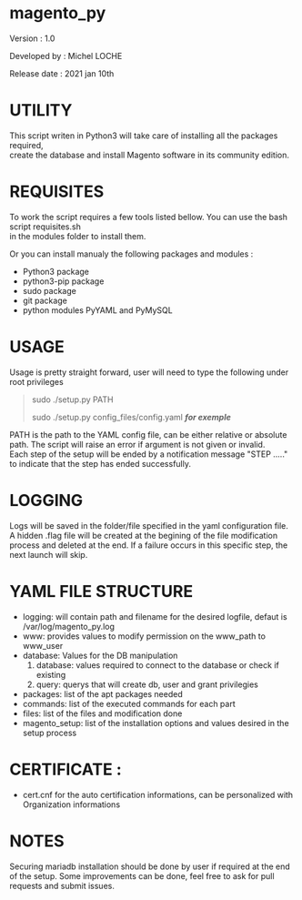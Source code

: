 #  magento_py 

Version : 1.0  

Developed by : Michel LOCHE   

Release date : 2021 jan 10th  

#  UTILITY    

This script writen in Python3 will take care of installing all the packages required,  
 create the database and install Magento software in its community edition.  


# REQUISITES 

To work the script requires a few tools listed bellow. You can use the bash script requisites.sh   
in the modules folder to install them.  

Or you can install manualy the following packages and modules :   
 - Python3 package
 - python3-pip package 
 - sudo package
 - git package
 - python modules PyYAML and PyMySQL


#  USAGE  


Usage is pretty straight forward, user will need to type the following under root privileges 

>sudo ./setup.py PATH
>
>sudo ./setup.py config_files/config.yaml                       ***for exemple***


PATH is the path to the YAML config file, can be either relative or absolute path. The script will 
raise an error if argument is not given or invalid.  
Each step of the setup will be ended by a notification message "STEP ....." to indicate that the
step has ended successfully.  

# LOGGING 

Logs will be saved in the folder/file specified in the yaml configuration file.  
A hidden .flag file will be created at the begining of the file modification process and deleted at the end. If a failure occurs in this specific step, the next launch will skip.

# YAML FILE STRUCTURE
 
 - logging: will contain path and filename for the desired logfile, defaut is /var/log/magento_py.log
 - www: provides values to modify permission on the www_path to www_user
 - database: Values for the DB manipulation
   1. database: values required to connect to the database or check if existing
   2. query: querys that will create db, user and grant privilegies
 - packages: list of the apt packages needed
 - commands: list of the executed commands for each part
 - files: list of the files and modification done
 - magento_setup: list of the installation options and values desired in the setup process

# CERTIFICATE :  
 
 - cert.cnf for the auto certification informations, can be personalized with Organization informations

# NOTES

Securing mariadb installation should be done by user if required at the end of the setup.
Some improvements can be done, feel free to ask for pull requests and submit issues.


